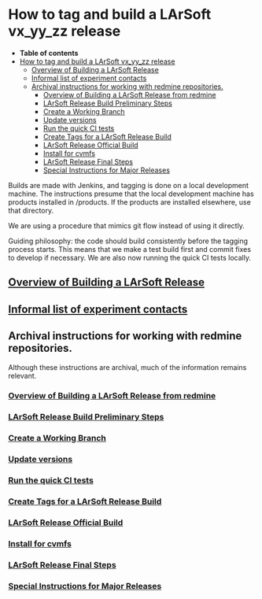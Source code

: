 How to tag and build a LArSoft vx_yy_zz release
======================================================================================================

-   **Table of contents**
-   [How to tag and build a LArSoft vx_yy_zz release](#How-to-tag-and-build-a-LArSoft-vx_yy_zz-release)
    -   [Overview of Building a LArSoft Release](#Overview-of-Building-a-LArSoft-Release)
    -   [Informal list of experiment contacts](#Informal-list-of-experiment-contacts)
    -   [Archival instructions for working with redmine repositories.](#Archival-instructions-for-working-with-redmine-repositories)
        -   [Overview of Building a LArSoft Release from redmine](#Overview-of-Building-a-LArSoft-Release-from-redmine)
        -   [LArSoft Release Build Preliminary Steps](#LArSoft-Release-Build-Preliminary-Steps)
        -   [Create a Working Branch](#Create-a-Working-Branch)
        -   [Update versions](#Update-versions)
        -   [Run the quick CI tests](#Run-the-quick-CI-tests)
        -   [Create Tags for a LArSoft Release Build](#Create-Tags-for-a-LArSoft-Release-Build)
        -   [LArSoft Release Official Build](#LArSoft-Release-Official-Build)
        -   [Install for cvmfs](#Install-for-cvmfs)
        -   [LArSoft Release Final Steps](#LArSoft-Release-Final-Steps)
        -   [Special Instructions for Major Releases](#Special-Instructions-for-Major-Releases)

Builds are made with Jenkins, and tagging is done on a local development machine. The instructions presume that the local development machine has products installed in /products. If the products are installed elsewhere, use that directory.

We are using a procedure that mimics git flow instead of using it directly.

Guiding philosophy: the code should build consistently before the tagging process starts. This means that we make a test build first and commit fixes to develop if necessary. We are also now running the quick CI tests locally.

[Overview of Building a LArSoft Release](Overview_of_Building_a_LArSoft_Release)
-----------------------------------------------------------------------------------------------------------------------------------------------------------

[Informal list of experiment contacts](Informal_list_of_experiment_contacts)
-----------------------------------------------------------------------------------------------------------------------------------------------------

Archival instructions for working with redmine repositories.
-----------------------------------------------------------------------------------------------------------------------------

Although these instructions are archival, much of the information remains relevant.

### [Overview of Building a LArSoft Release from redmine](Overview_of_Building_a_LArSoft_Release_from_redmine)

### [LArSoft Release Build Preliminary Steps](LArSoft_Release_Build_Preliminary_Steps)

### [Create a Working Branch](Create_a_Working_Branch)

### [Update versions](Update_versions)

### [Run the quick CI tests](Run_the_quick_CI_tests)

### [Create Tags for a LArSoft Release Build](Create_Tags_for_a_LArSoft_Release_Build)

### [LArSoft Release Official Build](LArSoft_Release_Official_Build)

### [Install for cvmfs](Install_for_cvmfs)

### [LArSoft Release Final Steps](LArSoft_Release_Final_Steps)

### [Special Instructions for Major Releases](Special_Instructions_for_Major_Releases)
